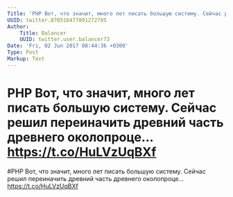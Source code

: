 ```yaml
---
Title: 'PHP Вот, что значит, много лет писать большую систему. Сейчас решил переиначить древний часть древнего околопроце… https://t.co/HuLVzUqBXf'
UUID: twitter.870516477891272705
Author:
    Title: Balancer
    UUID: twitter.user.balancer73
Date: 'Fri, 02 Jun 2017 08:44:36 +0300'
Type: Post
Markup: Text
---
```


# PHP Вот, что значит, много лет писать большую систему. Сейчас решил переиначить древний часть древнего околопроце… https://t.co/HuLVzUqBXf

#PHP Вот, что значит, много лет писать большую систему.
Сейчас решил переиначить древний часть древнего околопроце…
https://t.co/HuLVzUqBXf